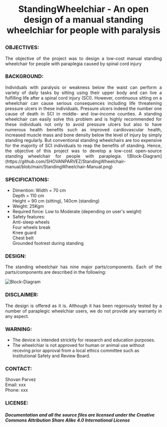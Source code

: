 # <P align="center"> StandingWheelchiar - An open design of a manual standing wheelchiar for people with paralysis 
 
### OBJECTIVES:
<P align="justify"> The objective of the project was to design a low-cost manual standing wheelchair for people with paraplegia caused by spinal cord injury 

### BACKGROUND:
<P align="justify"> Individuals with paralysis or weakness below the waist can perform a variety of daily tasks by sitting using their upper body and can live a fulfilling life after a spinal cord injury (SCI). However, continuous sitting on a wheelchair can cause serious consequences including life threatening pressure ulcers in these individuals. Pressure ulcers indeed the number one cause of death in SCI in middle- and low-income counties. A standing wheelchair can easily solve this problem and is highly recommended for these individuals not only to avoid pressure ulcers but also to have numerous health benefits such as improved cardiovascular health, increased muscle mass and bone density below the level of injury by simply standing regularly. But conventional standing wheelchairs are too expensive for the majority of SCI individuals to reap the benefits of standing. Hence, the objective of this project was to develop a low-cost open-source standing wheelchair for people with paraplegia.
![Block-Diagram](https://github.com/SHOVANPARVEZ/StandingWheelchair-manual/blob/main/StandingWheelchair-Manual.png)

### SPECIFICATIONS:
- Dimention:
  <tab/> Width = 70 cm <br/>
  <tab/> Depth = 110 cm <br/>
  <tab/> Height = 90 cm (sitting), 140cm (standing) <br/>
- Weight: 25Kgm  <br/>
- Required force: Low to Moderate (depending on user's weight) <br/>
- Safety features: <br/>
  <tab/> Anti-sleep wheels <br/>
  <tab/> Four wheels break <br/>
  <tab/> Knee guard <br/>
  <tab/> Chest belt <br/>
  <tab/> Grounded footrest during standing <br/>
### DESIGN:
<P align="justify"> The standing wheelchair has nine major parts/components. Each of the parts/components are described in the following: 

![Block-Diagram](https://github.com/SHOVANPARVEZ/StandingWheelchair-manual/blob/main/StandingWheelchair-Manual.png)
 
### DISCLAIMER:
<P align="justify"> The design is offered as it is. Although it has been regorously tested by a number of paraplegic wheelchiar users, we do not provide any warranty in any aspect.

### WARNING:
- The device is intended stricktly for research and education purposes.
- The wheelchiar is not approved for human or animal use without receving prior approval from a local ethics committee such as Institutional Safety and Review Board.

### CONTACT:
<P align="justify"> Shovan Parvez <br/>
 Email: xxx <br/>
 Phone: xxx <br/>

### LICENSE:
##### Documentation and all the source files are licensed under the Creative Commons Attribution Share Alike 4.0 International License
